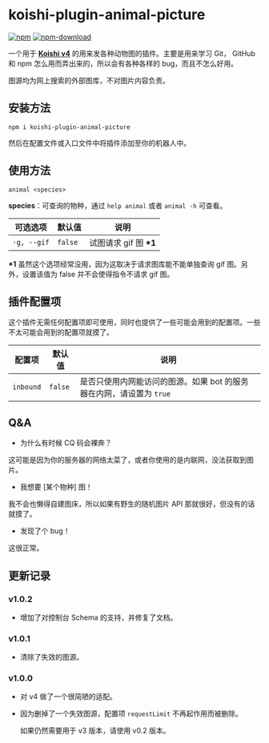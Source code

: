 # koishi-plugin-animal-picture

[![npm](https://img.shields.io/npm/v/koishi-plugin-animal-picture?style=flat-square)](https://www.npmjs.com/package/koishi-plugin-animal-picture)
[![npm-download](https://img.shields.io/npm/dw/koishi-plugin-animal-picture?style=flat-square)](https://www.npmjs.com/package/koishi-plugin-animal-picture)

一个用于 [**Koishi v4**](https://github.com/koishijs/koishi) 的用来发各种动物图的插件。主要是用来学习 Git， GitHub 和 npm 怎么用而弄出来的，所以会有各种各样的 bug，而且不怎么好用。

图源均为网上搜索的外部图库，不对图片内容负责。

## 安装方法

```shell
npm i koishi-plugin-animal-picture
```

然后在配置文件或入口文件中将插件添加至你的机器人中。

## 使用方法

```
animal <species>
```

**species**：可查询的物种，通过 `help animal` 或者 `animal -h` 可查看。

| 可选选项 | 默认值 | 说明 |
| - | - | - |
| `-g, --gif` | `false` | 试图请求 gif 图 **\*1** |

**\*1** 虽然这个选项经常没用，因为这取决于请求图库能不能单独查询 gif 图。另外，设置该值为 false 并不会使得指令不请求 gif 图。

## 插件配置项

这个插件无需任何配置项即可使用，同时也提供了一些可能会用到的配置项。一些不太可能会用到的配置项就摸了。

| 配置项 | 默认值 | 说明 |
| - | - | - |
| `inbound` | `false` | 是否只使用内网能访问的图源。如果 bot 的服务器在内网，请设置为 `true` |

## Q&A

- 为什么有时候 CQ 码会裸奔？

这可能是因为你的服务器的网络太菜了，或者你使用的是内联网，没法获取到图片。

- 我想要 \[某个物种\] 图！

我不会也懒得自建图床，所以如果有野生的随机图片 API 那就很好，但没有的话就摸了。

- 发现了个 bug！

这很正常。

## 更新记录

### v1.0.2

- 增加了对控制台 Schema 的支持，并修复了文档。

### v1.0.1

- 清除了失效的图源。

### v1.0.0

- 对 v4 做了一个很简陋的适配。
- 因为删掉了一个失效图源，配置项 `requestLimit` 不再起作用而被删除。

  如果仍然需要用于 v3 版本，请使用 v0.2 版本。